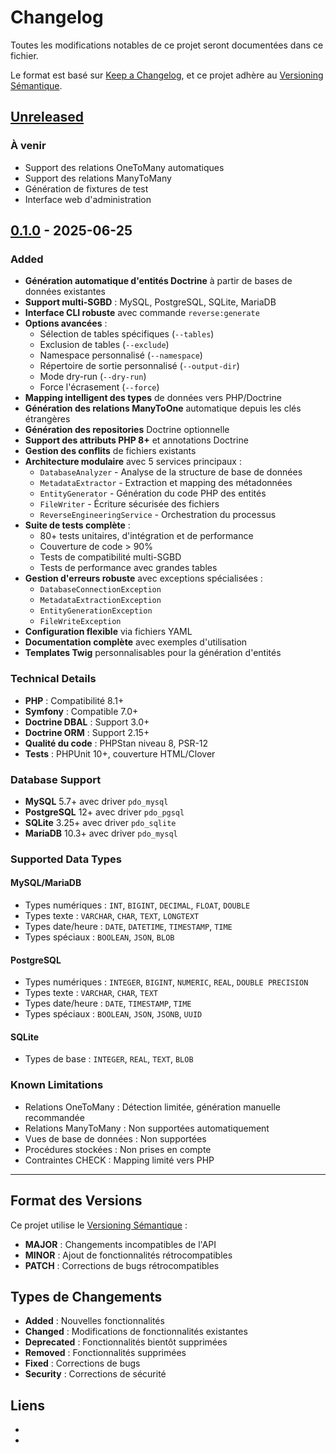 # Changelog

Toutes les modifications notables de ce projet seront documentées dans ce fichier.

Le format est basé sur [Keep a Changelog](https://keepachangelog.com/fr/1.0.0/),
et ce projet adhère au [Versioning Sémantique](https://semver.org/lang/fr/).

## [Unreleased]

### À venir
- Support des relations OneToMany automatiques
- Support des relations ManyToMany
- Génération de fixtures de test
- Interface web d'administration

## [0.1.0] - 2025-06-25

### Added
- **Génération automatique d'entités Doctrine** à partir de bases de données existantes
- **Support multi-SGBD** : MySQL, PostgreSQL, SQLite, MariaDB
- **Interface CLI robuste** avec commande `reverse:generate`
- **Options avancées** :
  - Sélection de tables spécifiques (`--tables`)
  - Exclusion de tables (`--exclude`)
  - Namespace personnalisé (`--namespace`)
  - Répertoire de sortie personnalisé (`--output-dir`)
  - Mode dry-run (`--dry-run`)
  - Force l'écrasement (`--force`)
- **Mapping intelligent des types** de données vers PHP/Doctrine
- **Génération des relations ManyToOne** automatique depuis les clés étrangères
- **Génération des repositories** Doctrine optionnelle
- **Support des attributs PHP 8+** et annotations Doctrine
- **Gestion des conflits** de fichiers existants
- **Architecture modulaire** avec 5 services principaux :
  - `DatabaseAnalyzer` - Analyse de la structure de base de données
  - `MetadataExtractor` - Extraction et mapping des métadonnées
  - `EntityGenerator` - Génération du code PHP des entités
  - `FileWriter` - Écriture sécurisée des fichiers
  - `ReverseEngineeringService` - Orchestration du processus
- **Suite de tests complète** :
  - 80+ tests unitaires, d'intégration et de performance
  - Couverture de code > 90%
  - Tests de compatibilité multi-SGBD
  - Tests de performance avec grandes tables
- **Gestion d'erreurs robuste** avec exceptions spécialisées :
  - `DatabaseConnectionException`
  - `MetadataExtractionException`
  - `EntityGenerationException`
  - `FileWriteException`
- **Configuration flexible** via fichiers YAML
- **Documentation complète** avec exemples d'utilisation
- **Templates Twig** personnalisables pour la génération d'entités

### Technical Details
- **PHP** : Compatibilité 8.1+
- **Symfony** : Compatible 7.0+
- **Doctrine DBAL** : Support 3.0+
- **Doctrine ORM** : Support 2.15+
- **Qualité du code** : PHPStan niveau 8, PSR-12
- **Tests** : PHPUnit 10+, couverture HTML/Clover

### Database Support
- **MySQL** 5.7+ avec driver `pdo_mysql`
- **PostgreSQL** 12+ avec driver `pdo_pgsql`
- **SQLite** 3.25+ avec driver `pdo_sqlite`
- **MariaDB** 10.3+ avec driver `pdo_mysql`

### Supported Data Types
#### MySQL/MariaDB
- Types numériques : `INT`, `BIGINT`, `DECIMAL`, `FLOAT`, `DOUBLE`
- Types texte : `VARCHAR`, `CHAR`, `TEXT`, `LONGTEXT`
- Types date/heure : `DATE`, `DATETIME`, `TIMESTAMP`, `TIME`
- Types spéciaux : `BOOLEAN`, `JSON`, `BLOB`

#### PostgreSQL
- Types numériques : `INTEGER`, `BIGINT`, `NUMERIC`, `REAL`, `DOUBLE PRECISION`
- Types texte : `VARCHAR`, `CHAR`, `TEXT`
- Types date/heure : `DATE`, `TIMESTAMP`, `TIME`
- Types spéciaux : `BOOLEAN`, `JSON`, `JSONB`, `UUID`

#### SQLite
- Types de base : `INTEGER`, `REAL`, `TEXT`, `BLOB`

### Known Limitations
- Relations OneToMany : Détection limitée, génération manuelle recommandée
- Relations ManyToMany : Non supportées automatiquement
- Vues de base de données : Non supportées
- Procédures stockées : Non prises en compte
- Contraintes CHECK : Mapping limité vers PHP

---

## Format des Versions

Ce projet utilise le [Versioning Sémantique](https://semver.org/lang/fr/) :

- **MAJOR** : Changements incompatibles de l'API
- **MINOR** : Ajout de fonctionnalités rétrocompatibles
- **PATCH** : Corrections de bugs rétrocompatibles

## Types de Changements

- **Added** : Nouvelles fonctionnalités
- **Changed** : Modifications de fonctionnalités existantes
- **Deprecated** : Fonctionnalités bientôt supprimées
- **Removed** : Fonctionnalités supprimées
- **Fixed** : Corrections de bugs
- **Security** : Corrections de sécurité

## Liens

- [Unreleased]: https://github.com/eprofos/reverse-engineering-bundle/compare/v0.1.0...HEAD
- [0.1.0]: https://github.com/eprofos/reverse-engineering-bundle/releases/tag/v0.1.0